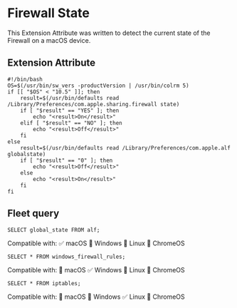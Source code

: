 # Firewall State

This Extension Attribute was written to detect the current state of the Firewall on a macOS device.

## Extension Attribute
```
#!/bin/bash
OS=$(/usr/bin/sw_vers -productVersion | /usr/bin/colrm 5)
if [[ "$OS" < "10.5" ]]; then
    result=$(/usr/bin/defaults read /Library/Preferences/com.apple.sharing.firewall state)
    if [ "$result" == "YES" ]; then
        echo "<result>On</result>"
    elif [ "$result" == "NO" ]; then
        echo "<result>Off</result>"
    fi
else
    result=$(/usr/bin/defaults read /Library/Preferences/com.apple.alf globalstate)
    if [ "$result" == "0" ]; then
        echo "<result>Off</result>"
    else
        echo "<result>On</result>"
    fi
fi

```

## Fleet query
`SELECT global_state FROM alf;`

Compatible with: ✅ macOS 🚫 Windows 🚫 Linux 🚫 ChromeOS

`SELECT * FROM windows_firewall_rules;`

Compatible with: 🚫 macOS ✅ Windows 🚫 Linux 🚫 ChromeOS

`SELECT * FROM iptables;`

Compatible with: 🚫 macOS 🚫 Windows ✅ Linux 🚫 ChromeOS
